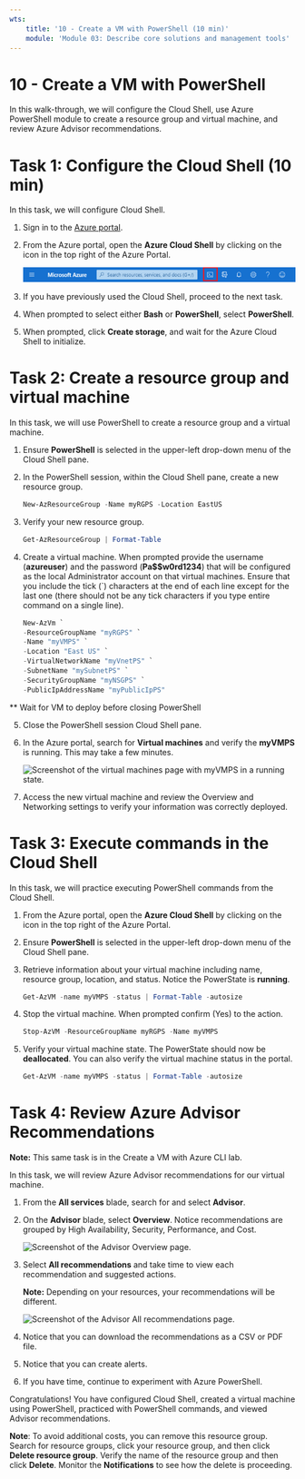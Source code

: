 ```yaml
---
wts:
    title: '10 - Create a VM with PowerShell (10 min)'
    module: 'Module 03: Describe core solutions and management tools'
---
```

# 10 - Create a VM with PowerShell

In this walk-through, we will configure the Cloud Shell, use Azure PowerShell module to create a resource group and virtual machine, and review Azure Advisor recommendations. 

# Task 1: Configure the Cloud Shell (10 min)

In this task, we will configure Cloud Shell. 

1. Sign in to the [Azure portal](https://portal.azure.com).

2. From the Azure portal, open the **Azure Cloud Shell** by clicking on the icon in the top right of the Azure Portal.

    ![Screenshot of Azure Portal Azure Cloud Shell icon.](../images/1002.png)

3. If you have previously used the Cloud Shell, proceed to the next task. 

4. When prompted to select either **Bash** or **PowerShell**, select **PowerShell**.

5. When prompted, click **Create storage**, and wait for the Azure Cloud Shell to initialize. 

# Task 2: Create a resource group and virtual machine

In this task, we will use PowerShell to create a resource group and a virtual machine.  

1. Ensure **PowerShell** is selected in the upper-left drop-down menu of the Cloud Shell pane.

2. In the PowerShell session, within the Cloud Shell pane, create a new resource group. 

    ```PowerShell
    New-AzResourceGroup -Name myRGPS -Location EastUS
    ```

3. Verify your new resource group. 

    ```PowerShell
    Get-AzResourceGroup | Format-Table
    ```

4. Create a virtual machine. When prompted provide the username (**azureuser**) and the password (**Pa$$w0rd1234**) that will be configured as the local Administrator account on that virtual machines. Ensure that you include the tick (`) characters at the end of each line except for the last one (there should not be any tick characters if you type entire command on a single line).

    ```PowerShell
    New-AzVm `
    -ResourceGroupName "myRGPS" `
    -Name "myVMPS" `
    -Location "East US" `
    -VirtualNetworkName "myVnetPS" `
    -SubnetName "mySubnetPS" `
    -SecurityGroupName "myNSGPS" `
    -PublicIpAddressName "myPublicIpPS"
    ```
** Wait for VM to deploy before closing PowerShell

5. Close the PowerShell session Cloud Shell pane.

6. In the Azure portal, search for **Virtual machines** and verify the **myVMPS** is running. This may take a few minutes.

    ![Screenshot of the virtual machines page with myVMPS in a running state.](../images/1001.png)

7. Access the new virtual machine and review the Overview and Networking settings to verify your information was correctly deployed. 

# Task 3: Execute commands in the Cloud Shell

In this task, we will practice executing PowerShell commands from the Cloud Shell. 

1. From the Azure portal, open the **Azure Cloud Shell** by clicking on the icon in the top right of the Azure Portal.

2. Ensure **PowerShell** is selected in the upper-left drop-down menu of the Cloud Shell pane.

3. Retrieve information about your virtual machine including name, resource group, location, and status. Notice the PowerState is **running**.

    ```PowerShell
    Get-AzVM -name myVMPS -status | Format-Table -autosize
    ```

4. Stop the virtual machine. When prompted confirm (Yes) to the action. 

    ```PowerShell
    Stop-AzVM -ResourceGroupName myRGPS -Name myVMPS
    ```

5. Verify your virtual machine state. The PowerState should now be **deallocated**. You can also verify the virtual machine status in the portal. 

    ```PowerShell
    Get-AzVM -name myVMPS -status | Format-Table -autosize
    ```

# Task 4: Review Azure Advisor Recommendations

**Note:** This same task is in the Create a VM with Azure CLI lab. 

In this task, we will review Azure Advisor recommendations for our virtual machine. 

1. From the **All services** blade, search for and select **Advisor**. 

2. On the **Advisor** blade, select **Overview**. Notice recommendations are grouped by High Availability, Security, Performance, and Cost. 

    ![Screenshot of the Advisor Overview page. ](../images/1003.png)

3. Select **All recommendations** and take time to view each recommendation and suggested actions. 

    **Note:** Depending on your resources, your recommendations will be different. 

    ![Screenshot of the Advisor All recommendations page. ](../images/1004.png)

4. Notice that you can download the recommendations as a CSV or PDF file. 

5. Notice that you can create alerts. 

6. If you have time, continue to experiment with Azure PowerShell. 

Congratulations! You have configured Cloud Shell, created a virtual machine using PowerShell, practiced with PowerShell commands, and viewed Advisor recommendations.

**Note**: To avoid additional costs, you can remove this resource group. Search for resource groups, click your resource group, and then click **Delete resource group**. Verify the name of the resource group and then click **Delete**. Monitor the **Notifications** to see how the delete is proceeding.
